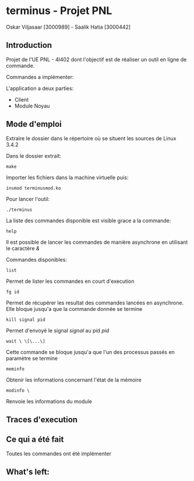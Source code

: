 # terminus - Projet PNL

Oskar Viljasaar [3000989] - Saalik Hatia [3000442]

## Introduction

Projet de l'UE PNL - 4l402 dont l'objectif est de réaliser un outil en ligne de commande.

Commandes a implémenter:

L'application a deux parties:
- Client
- Module Noyau

## Mode d'emploi

Extraire le dossier dans le répertoire où se situent les sources de Linux 3.4.2

Dans le dossier extrait:
<pre><code>make</code></pre>

Importer les fichiers dans la machine virtuelle puis:
<pre><code>insmod terminusmod.ko</code></pre>

Pour lancer l'outil:
<pre><code>./terminus</code></pre>

La liste des commandes disponible est visible grace a la commande:
<pre><code>help</code></pre>

Il est possible de lancer les commandes de manière asynchrone en utilisant le caractère _&_


Commandes disponibles: 

<pre><code>list</code></pre>

Permet de lister les commandes en court d'execution

<pre><code>fg id</code></pre>

Permet de récupérer les resultat des commandes lancées en asynchrone. Elle bloque jusqu'a que la commande donnée se termine

<pre><code>kill signal pid</code></pre>

Permet d'envoyé le signal *signal* au pid *pid* 

<pre><code>wait \<pid\> \[\<pid\>...\]</code></pre>

Cette commande se bloque jusqu'a que l'un des processus passés en paramètre se termine

<pre><code>meminfo</code></pre>

Obtenir les informations concernant l'état de la mémoire

<pre><code>modinfo \<name\></code></pre>

Renvoie les informations du module

## Traces d'execution


## Ce qui a été fait

Toutes les commandes ont été implémenter 

## What's left:


